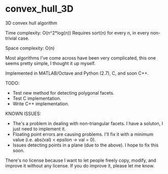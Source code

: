 convex_hull_3D
==============

3D convex hull algorithm

Time complexity:  O(n^2*log(n))    Requires sort(n) for every n, in every non-trivial case.

Space complexity: O(n)

Most algorithms I've come across have been very complicated, this one seems pretty simple, I thought it up myself.


Implemented in MATLAB/Octave and Python (2.7), C, and soon C++.

TODO:
- Test new method for detecting polygonal facets.
- Test C implementation.
- Write C++ implementation.

KNOWN ISSUES:
- The's a problem in dealing with non-triangular facets. I have a soluton, I just need to implement it.
- Floating point errors are causing problems. I'll fix it with a minimum value (i.e. abs(val) < epsilon -> val = 0).
- Issues detecting points in a plane (due to the above). I hope to fix this soon.

There's no license because I want to let people freely copy, modify, and improve it without any license. If you do improve it, please let me know.
